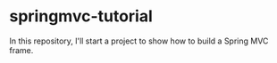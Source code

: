 # springmvc-tutorial
In this repository, l'll start a project to show how to build a Spring MVC frame.
